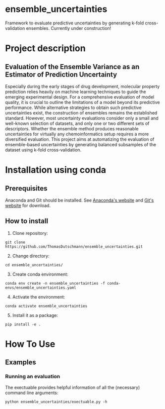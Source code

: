 ensemble_uncertainties
==============================
[//]: # (Badges)

Framework to evaluate predictive uncertainties by generating k-fold cross-validation ensembles. Currently under construction!


# Project description
## Evaluation of the Ensemble Variance as an Estimator of Prediction Uncertainty

Especially during the early stages of drug development, molecular property prediction relies heavily on machine learning techniques to guide the emerging experimental design. For a comprehensive evaluation of model quality, it is crucial to outline the limitations of a model beyond its predictive performance. While alternative strategies to obtain such predictive uncertainties exist, the construction of ensembles remains the established standard. However, most uncertainty evaluations consider only a small and well-known selection of datasets, and only one or two different sets of descriptors. Whether the ensemble method produces reasonable uncertainties for virtually any chemoinformatics setup requires a more diversified evaluation. This project aims at automatizing the evaluation of ensemble-based uncertainties by generating balanced subsamples of the dataset using k-fold cross-validation.


# Installation using conda

## Prerequisites
Anaconda and Git should be installed. See [Anaconda's website](https://www.anaconda.com) and [Git's website](https://git-scm.com/downloads) for download.

## How to install

1. Clone repository:
```console
git clone https://github.com/ThomasDutschmann/ensemble_uncertainties.git
```

2. Change directory:
```console
cd ensemble_uncertainties/
```

3. Create conda environment:

```console
conda env create -n ensemble_uncertainties -f conda-envs/ensemble_uncertainties.yaml
```

4. Activate the environment:

```console
conda activate ensemble_uncertainties
```

5. Install it as a package:
```console
pip install -e .
```

# How To Use
## Examples
### Running an evaluation

The exectuable provides helpful information of all the (necessary) command line arguments:

```console
python ensemble_uncertainties/exectuable.py -h
```
